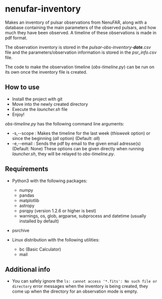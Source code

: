 # nenufar-inventory
Makes an inventory of pulsar observations from NenuFAR, along with a database containing the main parameters of the observed pulsars, and how much they have been observed. A timeline of these observations is made in pdf format.

The observation inventory is stored in the *pulsar-obs-inventory-**date**.csv* file and the parameters/observation information is stored in the *psr_info.csv* file.

The code to make the observation timeline (*obs-timeline.py*) can be run on its own once the inventory file is created. 

## How to use
* Install the project with git
* Move into the newly created directory
* Execute the *launcher.sh* file
* Enjoy!

*obs-timeline.py* has the following command line arguments:
* -s,--scope : Makes the timeline for the last week (*thisweek* option) or since the beginning (*all* option) (Default: *all*)
* -e,--email : Sends the pdf by email to the given email adresse(s) (Default: None)
These options can be given directly when running *launcher.sh*, they will be relayed to *obs-timeline.py*.

## Requirements
* Python3 with the following packages:
  * numpy
  * pandas
  * matplotlib
  * astropy
  * psrqpy (version 1.2.6 or higher is best)
  * warnings, os, glob, argparse, subprocess and datetime (usually installed by default)

* psrchive
* Linux distribution with the following utilities:
   * bc (Basic Calculator)
   * mail

## Additional info
* You can safely ignore the ```ls: cannot access '*.fits': No such file or directory``` error messages when the inventory is being created, they come up when the directory for an observation mode is empty.
